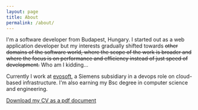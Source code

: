 ```yaml
---
layout: page
title: About
permalink: /about/
---
```


I'm a software developer from Budapest, Hungary.
I started out as a web application developer but my interests gradually shifted towards ~~other domains of the software world,
where the scope of the work is broader and where the focus is on performance and efficiency instead of just speed of development.~~
Who am I kidding...

Currently I work at [evosoft][evosoft], a Siemens subsidiary in a devops role on cloud-based infrastructure.
I'm also earning my Bsc degree in computer science and engineering.

[Download my CV as a pdf document][cv-link]


[evosoft]: https://www.evosoft.hu/
[cv-link]: https://github.com/whage/whage.github.io/raw/master/media/andras_sallai_cv_2020_05.pdf
